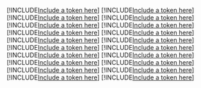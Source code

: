 [!INCLUDE[Include a token here](refs1523268435406/r1.md)]
[!INCLUDE[Include a token here](refs1523268435406/r2.md)]
[!INCLUDE[Include a token here](refs1523268435406/r3.md)]
[!INCLUDE[Include a token here](refs1523268435406/r4.md)]
[!INCLUDE[Include a token here](refs1523268435406/r5.md)]
[!INCLUDE[Include a token here](refs1523268435406/r6.md)]
[!INCLUDE[Include a token here](refs1523268435406/r7.md)]
[!INCLUDE[Include a token here](refs1523268435406/r8.md)]
[!INCLUDE[Include a token here](refs1523268435406/r9.md)]
[!INCLUDE[Include a token here](refs1523268435406/r10.md)]
[!INCLUDE[Include a token here](refs1523268435406/r11.md)]
[!INCLUDE[Include a token here](refs1523268435406/r12.md)]
[!INCLUDE[Include a token here](refs1523268435406/r13.md)]
[!INCLUDE[Include a token here](refs1523268435406/r14.md)]
[!INCLUDE[Include a token here](refs1523268435406/r15.md)]
[!INCLUDE[Include a token here](refs1523268435406/r16.md)]
[!INCLUDE[Include a token here](refs1523268435406/r17.md)]
[!INCLUDE[Include a token here](refs1523268435406/r18.md)]
[!INCLUDE[Include a token here](refs1523268435406/r19.md)]
[!INCLUDE[Include a token here](refs1523268435406/r20.md)]